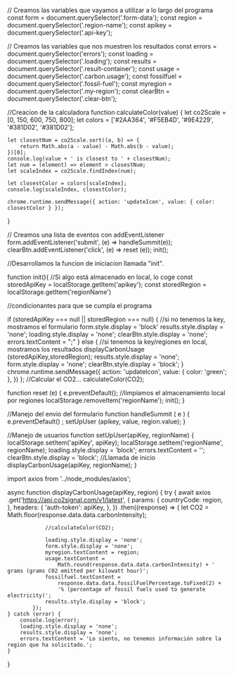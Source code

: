 // Creamos las variables que vayamos a utilizar a lo largo del programa
const form = document.querySelector('.form-data');
const region = document.querySelector('.region-name');
const apikey = document.querySelector('.api-key');

// Creamos las variables que nos muestren los resultados
const errors = document.querySelector('errors');
const loading = document.querySelector('.loading');
const results = document.querySelector('.result-container');
const usage = document.querySelector('.carbon.usage');
const fossilfuel = document.querySelector('.fossil-fuel');
const myregion = document.querySelector('.my-region');
const clearBtn = document.querySelector('.clear-btn');

//Creacion de la calculadora
function calculateColor(value) {
	let co2Scale = [0, 150, 600, 750, 800];
	let colors = ['#2AA364', '#F5EB4D', '#9E4229', '#381D02', '#381D02'];

	let closestNum = co2Scale.sort((a, b) => {
		return Math.abs(a - value) - Math.abs(b - value);
	})[0];
	console.log(value + ' is closest to ' + closestNum);
	let num = (element) => element > closestNum;
	let scaleIndex = co2Scale.findIndex(num);

	let closestColor = colors[scaleIndex];
	console.log(scaleIndex, closestColor);

	chrome.runtime.sendMessage({ action: 'updateIcon', value: { color: closestColor } });
}

// Creamos una lista de eventos con addEventListener
form.addEventListener('submit', (e) => handleSummit(e));
clearBtn.addEventListener('click', (e) => reset (e));
init();

//Desarrollamos la funcion de iniciacion llamada "init".

function init(){
    //Si algo está almacenado en local, lo coge
    const storedApiKey = localStorage.getItem('apikey');
    const storedRegion = localStorage.getItem('regionName')   

//condicionantes para que se cumpla el programa

if (storedApiKey === null || storedRegion === null) {
    //si no tenemos la key, mostramos el formulario
    form.style.display = 'block'
    results.style.display = 'none';
    loading.style.display = 'none';
    clearBtn.style.display = 'none';
    errors.textContent = ";"
} else {
    //si tenemos la key/regiones en local, mostramos los resultados
    displayCarbonUsage (storedApiKey,storedRegion);
    results.style.display = 'none';
    form.style.display = 'none';
    clearBtn.style.display = 'block';
}
chrome.runtime.sendMessage({
    action: 'updateIcon',
        value: {
            color: 'green';
        },
})
};
//Calcular el CO2...
calculateColor(CO2);

function reset (e) {
    e.preventDefault();
    //limpiamos el almacenamiento local por regiones
    localStorage.removeItem('regionName');
    init();
}

//Manejo del envio del formulario
function handleSummit ( e ) {
    e.preventDefault() ;
    setUpUser (apikey, value, region.value);
}

//Manejo de usuarios
function setUpUser(apiKey, regionName) {
	localStorage.setItem('apiKey', apiKey);
	localStorage.setItem('regionName', regionName);
	loading.style.display = 'block';
	errors.textContent = '';
	clearBtn.style.display = 'block';
	//Llamada  de inicio
	displayCarbonUsage(apiKey, regionName);
}

import axios from '../node_modules/axios';

async function displayCarbonUsage(apiKey, region) {
	try {
		await axios
			.get('https://api.co2signal.com/v1/latest', {
				params: {
					countryCode: region,
				},
				headers: {
					'auth-token': apiKey,
				},
			})
			.then((response) => {
				let CO2 = Math.floor(response.data.data.carbonIntensity);

				//calculateColor(CO2);

				loading.style.display = 'none';
				form.style.display = 'none';
				myregion.textContent = region;
				usage.textContent =
					Math.round(response.data.data.carbonIntensity) + ' grams (grams C02 emitted per kilowatt hour)';
				fossilfuel.textContent =
					response.data.data.fossilFuelPercentage.toFixed(2) +
					'% (percentage of fossil fuels used to generate electricity)';
				results.style.display = 'block';
			});
	} catch (error) {
		console.log(error);
		loading.style.display = 'none';
		results.style.display = 'none';
		errors.textContent = 'Lo siento, no tenemos información sobre la region que ha solicitado.';
	}
}
